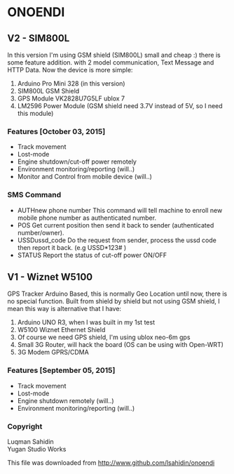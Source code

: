 # ONOENDI 
## V2 - SIM800L
In this version I'm using GSM shield (SIM800L) small and cheap :) there is some feature addition.
with 2 model communication, Text Message and HTTP Data. Now the device is more simple:<br>
1. Arduino Pro Mini 328 (in this version)<br>
2. SIM800L GSM Shield<br>
3. GPS Module VK2828U7G5LF ublox 7<br>
4. LM2596 Power Module (GSM shield need 3.7V instead of 5V, so I need this module)

### Features [October 03, 2015]
- Track movement
- Lost-mode
- Engine shutdown/cut-off power remotely
- Environment monitoring/reporting (will..)
- Monitor and Control from mobile device (will..)

### SMS Command
- AUTH<space>new phone number
  This command will tell machine to enroll new mobile phone number as authenticated number.
- POS
  Get current position then send it back to sender (authenticated number/owner).
- USSD<space>ussd_code
  Do the request from sender, process the ussd code then report it back.
  (e.g USSD<space>*123# )
- STATUS
  Report the status of cut-off power ON/OFF


## V1 - Wiznet W5100
GPS Tracker Arduino Based, this is normally Geo Location until now, there is no special function. 
Built from shield by shield but not using GSM shield, I mean this way is alternative that I have:<br>
1. Arduino UNO R3, when I was built in my 1st test<br>
2. W5100 Wiznet Ethernet Shield<br>
3. Of course we need GPS shield, I'm using ublox neo-6m gps<br>
4. Small 3G Router, will hack the board (OS can be using with Open-WRT)<br>
5. 3G Modem GPRS/CDMA

### Features [September 05, 2015]
- Track movement
- Lost-mode
- Engine shutdown remotely (will..)
- Environment monitoring/reporting (will..)


### Copyright
Luqman Sahidin<br>
Yugan Studio Works

This file was downloaded from http://www.github.com/lsahidin/onoendi
